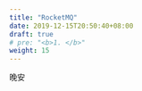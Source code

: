 ```yaml
---
title: "RocketMQ"
date: 2019-12-15T20:50:40+08:00
draft: true
# pre: "<b>1. </b>"
weight: 15
---
```


晚安